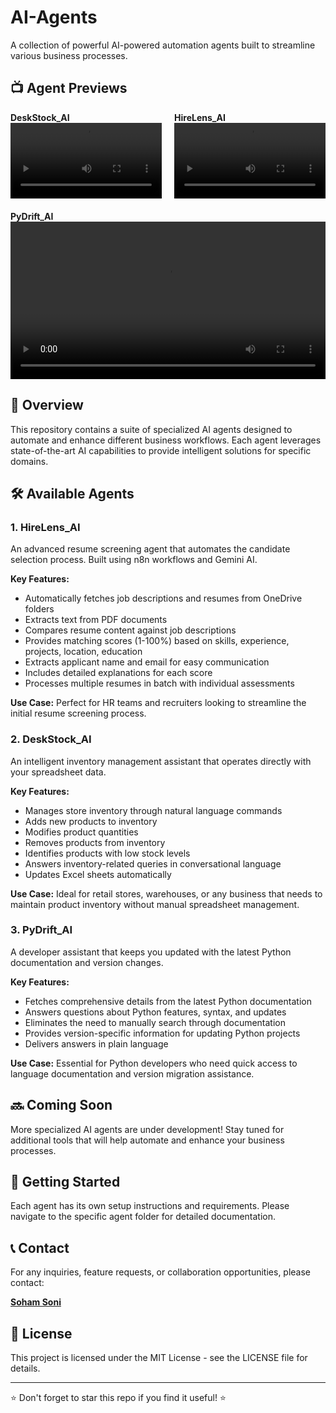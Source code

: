 # AI-Agents

A collection of powerful AI-powered automation agents built to streamline various business processes.

## 📺 Agent Previews

<div style="display: flex; justify-content: space-between; margin-bottom: 20px;">
  <div style="width: 48%;">
    <strong>DeskStock_AI</strong><br>
    <video src="https://github.com/Soham2212004/AI-Agents/blob/main/DeskStock_AI/DeskStock_AI.mp4" controls width="100%"></video>
  </div>
  <div style="width: 48%;">
    <strong>HireLens_AI</strong><br>
    <video src="https://github.com/Soham2212004/AI-Agents/blob/main/HireLens_AI/HireLens_AI.mp4" controls width="100%"></video>
  </div>
</div>

<div style="margin-bottom: 20px;">
  <strong>PyDrift_AI</strong><br>
  <video src="https://github.com/Soham2212004/AI-Agents/blob/main/PyDrift_AI/python_document_agent.mp4" controls width="100%"></video>
</div>

## 🤖 Overview

This repository contains a suite of specialized AI agents designed to automate and enhance different business workflows. Each agent leverages state-of-the-art AI capabilities to provide intelligent solutions for specific domains.

## 🛠️ Available Agents

### 1. HireLens_AI

An advanced resume screening agent that automates the candidate selection process. Built using n8n workflows and Gemini AI.

**Key Features:**
- Automatically fetches job descriptions and resumes from OneDrive folders
- Extracts text from PDF documents
- Compares resume content against job descriptions
- Provides matching scores (1-100%) based on skills, experience, projects, location, education
- Extracts applicant name and email for easy communication
- Includes detailed explanations for each score
- Processes multiple resumes in batch with individual assessments

**Use Case:** Perfect for HR teams and recruiters looking to streamline the initial resume screening process.

### 2. DeskStock_AI

An intelligent inventory management assistant that operates directly with your spreadsheet data.

**Key Features:**
- Manages store inventory through natural language commands
- Adds new products to inventory
- Modifies product quantities
- Removes products from inventory
- Identifies products with low stock levels
- Answers inventory-related queries in conversational language
- Updates Excel sheets automatically

**Use Case:** Ideal for retail stores, warehouses, or any business that needs to maintain product inventory without manual spreadsheet management.

### 3. PyDrift_AI

A developer assistant that keeps you updated with the latest Python documentation and version changes.

**Key Features:**
- Fetches comprehensive details from the latest Python documentation
- Answers questions about Python features, syntax, and updates
- Eliminates the need to manually search through documentation
- Provides version-specific information for updating Python projects
- Delivers answers in plain language

**Use Case:** Essential for Python developers who need quick access to language documentation and version migration assistance.

## 🔜 Coming Soon

More specialized AI agents are under development! Stay tuned for additional tools that will help automate and enhance your business processes.

## 🚀 Getting Started

Each agent has its own setup instructions and requirements. Please navigate to the specific agent folder for detailed documentation.

## 📞 Contact

For any inquiries, feature requests, or collaboration opportunities, please contact:

**[Soham Soni](mailto:sonisoham91@gmail.com)**  

## 📄 License

This project is licensed under the MIT License - see the LICENSE file for details.

---

⭐ Don't forget to star this repo if you find it useful! ⭐
